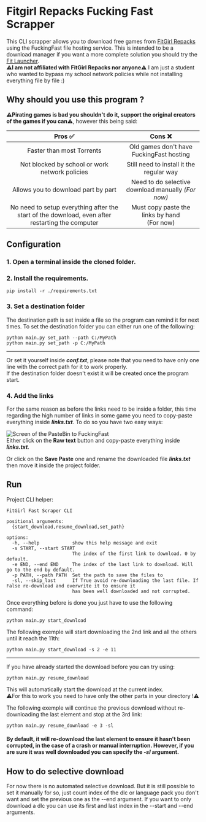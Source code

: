 # Fitgirl Repacks Fucking Fast Scrapper
This CLI scrapper allows you to download free games from 
<a href="https://fitgirl-repacks.site" target="_blank">FitGirl Repacks</a>
using the FuckingFast file hosting service. This is intended to be a download manager if you want a more complete 
solution you should try the <a href="https://github.com/CarrotRub/Fit-Launcher" target="_blank">Fit Launcher</a>.
<br>**⚠️I am not affiliated with FitGirl Repacks nor anyone⚠️** I am just a student who wanted to bypass my school
network policies while not installing everything file by file :)
## Why should you use this program ?
**⚠️Pirating games is bad you shouldn't do it, support the original creators of the games if you can⚠️**,
however this being said:

|                                             Pros ✅                                              |                       Cons ❌                       |
|:-----------------------------------------------------------------------------------------------:|:--------------------------------------------------:|
|                                    Faster than most Torrents                                    |      Old games don't have FuckingFast hosting      |
|                         Not blocked by school or work network policies                          |      Still need to install it the regular way      |
|                               Allows you to download part by part                               | Need to do selective download manually *(For now)* |
| No need to setup everything after the start of the download, even after restarting the computer | Must copy paste the links by hand <br>(For now)
## Configuration
### 1. Open a terminal inside the cloned folder.<br>
### 2. Install the requirements.
`````shell
pip install -r ./requirements.txt
`````
### 3. Set a destination folder<br>
The destination path is set inside a file so the program can remind it for next times.
To set the destination folder you can either run one of the following:
````shell
python main.py set_path --path C:/MyPath
python main.py set_path -p C:/MyPath
````
***
Or set it yourself inside ***conf.txt***, please note that you need to have only one line with the correct path for it to work 
properly.<br>
If the destination folder doesn't exist it will be created once the program start.
### 4. Add the links
For the same reason as before the links need to be  inside a folder, this time regarding the high number of links in 
some game you need to copy-paste everything inside ***links.txt***. To do so you have two easy ways:

![Screen of the PasteBin to FuckingFast](https://postimg.cc/JyyrgGLW)<br>
Either click on the **Raw text** button and copy-paste everything inside ***links.txt***.

Or click on the **Save Paste** one and rename the downloaded file ***links.txt*** then move it inside the project 
folder.
## Run
Project CLI helper:
````shell
FitGirl Fast Scraper CLI

positional arguments:
  {start_download,resume_download,set_path}

options:
  -h, --help            show this help message and exit
  -s START, --start START
                        The index of the first link to download. 0 by default.
  -e END, --end END     The index of the last link to download. Will go to the end by default.
  -p PATH, --path PATH  Set the path to save the files to
  -sl, --skip_last      If True avoid re-downloading the last file. If False re-download and overwrite it to ensure it
                        has been well downloaded and not corrupted.
````
Once everything before is done you just have to use the following command:
````shell
python main.py start_download
````
The following exemple will start downloading the 2nd link and all the others until it reach the 11th:
````shell
python main.py start_download -s 2 -e 11
````
***
If you have already started the download before you can try using:
````shell
python main.py resume_download
````
This will automatically start the download at the current index.<br>
⚠️For this to work you need to have only the other parts in your directory !⚠️


The following exemple will continue the previous download without re-downloading the last element and stop 
at the 3rd link:
````shell
python main.py resume_download -e 3 -sl
````

#### By default, it will re-download the last element to ensure it hasn't been corrupted, in the case of a crash or manual interruption. However, if you are sure it was well downloaded you can specify the *-sl* argument.

## How to do selective download
For now there is no automated selective download. But it is still possible to set it manually for so, just count index
of the dlc or language pack you don't want and set the previous one as the --end argument. If you want to only download
a dlc you can use its first and last index in the --start and --end arguments.
